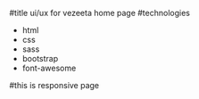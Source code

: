 #title
ui/ux for vezeeta home page
#technologies
- html
- css
- sass
- bootstrap
- font-awesome

#this is responsive page